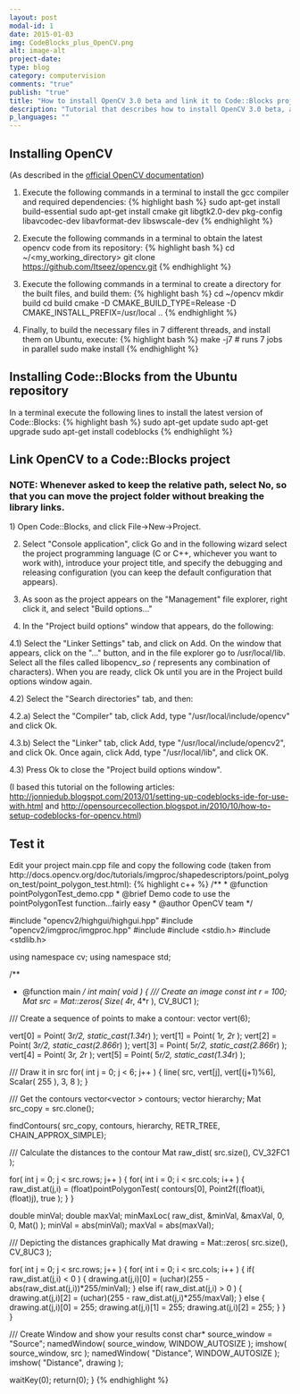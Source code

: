 ```yaml
---
layout: post
modal-id: 1
date: 2015-01-03
img: CodeBlocks_plus_OpenCV.png
alt: image-alt
project-date:
type: blog
category: computervision
comments: "true"
publish: "true"
title: "How to install OpenCV 3.0 beta and link it to Code::Blocks projects under Ubuntu 14.04"
description: "Tutorial that describes how to install OpenCV 3.0 beta, and work with Code::Blocks in Ubuntu 14.04"
p_languages: ""
---
```


<h2>Installing OpenCV</h2> (As described in the <a href="http://docs.opencv.org/trunk/doc/tutorials/introduction/linux_install/linux_install.html#linux-installation">official OpenCV documentation</a>)

1) Execute the following commands in a terminal to install the gcc compiler and required dependencies:
{% highlight bash %}
sudo apt-get install build-essential
sudo apt-get install cmake git libgtk2.0-dev pkg-config libavcodec-dev libavformat-dev libswscale-dev
{% endhighlight %}


2) Execute the following commands in a terminal to obtain the latest opencv code from its repository:
{% highlight bash %}
cd ~/<my_working_directory>
git clone https://github.com/Itseez/opencv.git
{% endhighlight %}

3) Execute the following commands in a terminal to create a directory for the built files, and build them:
{% highlight bash %}
cd ~/opencv
mkdir build
cd build
cmake -D CMAKE_BUILD_TYPE=Release -D CMAKE_INSTALL_PREFIX=/usr/local ..
{% endhighlight %}

4) Finally, to build the necessary files in 7 different threads, and install them on Ubuntu, execute:
{% highlight bash %}
make -j7 # runs 7 jobs in parallel
sudo make install
{% endhighlight %}





<h2>Installing Code::Blocks from the Ubuntu repository</h2>
In a terminal execute the following lines to install the latest version of Code::Blocks:
{% highlight bash %}
sudo apt-get update
sudo apt-get upgrade
sudo apt-get install codeblocks
{% endhighlight %}





<h2>Link OpenCV to a Code::Blocks project</h2>
<h3>NOTE: Whenever asked to keep the relative path, select No, so that you can move the project folder without breaking the library links.</h3>
1) Open Code::Blocks, and click File->New->Project.

2) Select "Console application", click Go and in the following wizard select the project programming language (C or C++, whichever you want to work with), introduce your project title, and specify the debugging and releasing configuration (you can keep the default configuration that appears).

3) As soon as the project appears on the "Management" file explorer, right click it, and select "Build options..."

4) In the "Project build options" window that appears, do the following:

4.1) Select the "Linker Settings" tab, and click on Add. On the window that appears, click on the "..." button, and in the file explorer go to /usr/local/lib. Select all the files called libopencv_*.so (* represents any combination of characters). When you are ready, click Ok until you are in the Project build options window again.
	
4.2) Select the "Search directories" tab, and then:
	
4.2.a) Select the "Compiler" tab, click Add, type "/usr/local/include/opencv" and click Ok.
		
4.3.b) Select the "Linker" tab, click Add, type "/usr/local/include/opencv2", and click Ok. Once again, click Add, type "/usr/local/lib", and click OK.
		
4.3) Press Ok to close the "Project build options window".

(I based this tutorial on the following articles: http://jonniedub.blogspot.com/2013/01/setting-up-codeblocks-ide-for-use-with.html and http://opensourcecollection.blogspot.in/2010/10/how-to-setup-codeblocks-for-opencv.html)


<h2>Test it</h2>
Edit your project main.cpp file and copy the following code (taken from http://docs.opencv.org/doc/tutorials/imgproc/shapedescriptors/point_polygon_test/point_polygon_test.html):
{% highlight c++ %}
/**
 * @function pointPolygonTest_demo.cpp
 * @brief Demo code to use the pointPolygonTest function...fairly easy
 * @author OpenCV team
 */

#include "opencv2/highgui/highgui.hpp"
#include "opencv2/imgproc/imgproc.hpp"
#include <iostream>
#include <stdio.h>
#include <stdlib.h>

using namespace cv;
using namespace std;

/**
 * @function main
 */
int main( void )
{
  /// Create an image
  const int r = 100;
  Mat src = Mat::zeros( Size( 4*r, 4*r ), CV_8UC1 );

  /// Create a sequence of points to make a contour:
  vector<Point2f> vert(6);

  vert[0] = Point( 3*r/2, static_cast<int>(1.34*r) );
  vert[1] = Point( 1*r, 2*r );
  vert[2] = Point( 3*r/2, static_cast<int>(2.866*r) );
  vert[3] = Point( 5*r/2, static_cast<int>(2.866*r) );
  vert[4] = Point( 3*r, 2*r );
  vert[5] = Point( 5*r/2, static_cast<int>(1.34*r) );

  /// Draw it in src
  for( int j = 0; j < 6; j++ )
     { line( src, vert[j],  vert[(j+1)%6], Scalar( 255 ), 3, 8 ); }

  /// Get the contours
  vector<vector<Point> > contours; vector<Vec4i> hierarchy;
  Mat src_copy = src.clone();

  findContours( src_copy, contours, hierarchy, RETR_TREE, CHAIN_APPROX_SIMPLE);

  /// Calculate the distances to the contour
  Mat raw_dist( src.size(), CV_32FC1 );

  for( int j = 0; j < src.rows; j++ )
     { for( int i = 0; i < src.cols; i++ )
          { raw_dist.at<float>(j,i) = (float)pointPolygonTest( contours[0], Point2f((float)i,(float)j), true ); }
     }

  double minVal; double maxVal;
  minMaxLoc( raw_dist, &minVal, &maxVal, 0, 0, Mat() );
  minVal = abs(minVal); maxVal = abs(maxVal);

  /// Depicting the  distances graphically
  Mat drawing = Mat::zeros( src.size(), CV_8UC3 );

  for( int j = 0; j < src.rows; j++ )
     { for( int i = 0; i < src.cols; i++ )
          {
            if( raw_dist.at<float>(j,i) < 0 )
              { drawing.at<Vec3b>(j,i)[0] = (uchar)(255 - abs(raw_dist.at<float>(j,i))*255/minVal); }
            else if( raw_dist.at<float>(j,i) > 0 )
              { drawing.at<Vec3b>(j,i)[2] = (uchar)(255 - raw_dist.at<float>(j,i)*255/maxVal); }
            else
              { drawing.at<Vec3b>(j,i)[0] = 255; drawing.at<Vec3b>(j,i)[1] = 255; drawing.at<Vec3b>(j,i)[2] = 255; }
          }
     }

  /// Create Window and show your results
  const char* source_window = "Source";
  namedWindow( source_window, WINDOW_AUTOSIZE );
  imshow( source_window, src );
  namedWindow( "Distance", WINDOW_AUTOSIZE );
  imshow( "Distance", drawing );

  waitKey(0);
  return(0);
}
{% endhighlight %}
